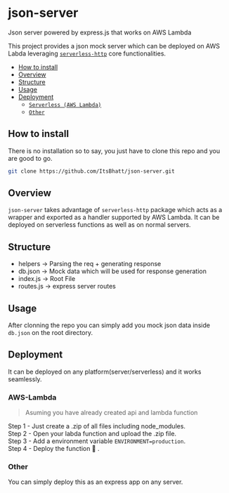 # json-server
Json server powered by express.js that works on AWS Lambda


This project provides a json mock server which can be deployed on AWS Labda leveraging [`serverless-http`](https://github.com/dougmoscrop/serverless-http/) core functionalities.

- [How to install](#how-to-install)
- [Overview](#overview)
- [Structure](#structure)
- [Usage](#usage)
- [Deployment](#deployment)
  - [`Serverless (AWS Lambda)`](#aws-lambda)
  - [`Other`](#other)

## How to install

There is no installation so to say, you just have to clone this repo and you are good to go.

```bash
git clone https://github.com/ItsBhatt/json-server.git
```


## Overview

`json-server` takes advantage of `serverless-http` package which acts as a wrapper and exported as a handler supported by AWS Lambda. It can be deployed on serverless functions as well as on normal servers.


## Structure

- helpers -> Parsing the req + generating response
- db.json -> Mock data which will be used for response generation
- index.js -> Root File
- routes.js -> express server routes


## Usage

After clonning the repo you can simply add you mock json data inside `db.json` on the root directory.


## Deployment

It can be deployed on any platform(server/serverless) and it works seamlessly.

### AWS-Lambda

> Asuming you have already created api and lambda function <br>

 Step 1 - Just create a .zip of all files including node_modules. <br>
 Step 2 - Open your labda function and upload the .zip file. <br>
 Step 3 - Add a environment variable `ENVIRONMENT=production`. <br>
 Step 4 - Deploy the function 🎊 . <br>


### Other

You can simply deploy this as an express app on any server.



